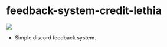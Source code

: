 # feedback-system-credit-lethia
![](https://media.discordapp.net/attachments/918153763536109598/927609352351780915/Capture.PNG)
- Simple discord feedback system.
